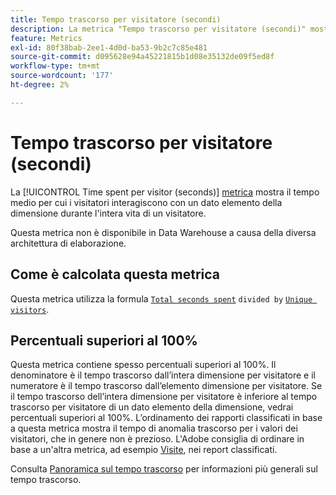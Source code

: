 ```yaml
---
title: Tempo trascorso per visitatore (secondi)
description: La metrica "Tempo trascorso per visitatore (secondi)" mostra il tempo medio in cui i visitatori interagiscono con un dato elemento dimensionale durante l’intera vita di un visitatore.
feature: Metrics
exl-id: 80f38bab-2ee1-4d0d-ba53-9b2c7c85e481
source-git-commit: d095628e94a45221815b1d08e35132de09f5ed8f
workflow-type: tm+mt
source-wordcount: '177'
ht-degree: 2%

---
```


# Tempo trascorso per visitatore (secondi)

La [!UICONTROL Time spent per visitor (seconds)] [metrica](overview.md) mostra il tempo medio per cui i visitatori interagiscono con un dato elemento della dimensione durante l&#39;intera vita di un visitatore.

Questa metrica non è disponibile in Data Warehouse a causa della diversa architettura di elaborazione.

## Come è calcolata questa metrica

Questa metrica utilizza la formula [`Total seconds spent`](total-seconds-spent.md) `divided by` [`Unique visitors`](unique-visitors.md).

## Percentuali superiori al 100%

Questa metrica contiene spesso percentuali superiori al 100%. Il denominatore è il tempo trascorso dall’intera dimensione per visitatore e il numeratore è il tempo trascorso dall’elemento dimensione per visitatore. Se il tempo trascorso dell’intera dimensione per visitatore è inferiore al tempo trascorso per visitatore di un dato elemento della dimensione, vedrai percentuali superiori al 100%. L’ordinamento dei rapporti classificati in base a questa metrica mostra il tempo di anomalia trascorso per i valori dei visitatori, che in genere non è prezioso. L&#39;Adobe consiglia di ordinare in base a un&#39;altra metrica, ad esempio [Visite](visits.md), nei report classificati.

Consulta [Panoramica sul tempo trascorso](time-spent.md) per informazioni più generali sul tempo trascorso.

